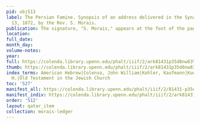```yaml
---
pid: obj513
label: The Persian Famine. Synopsis of an address delivered in the Synagogue, April
  13, 1872, by the Rev. S. Morais.
publication: The signature, "S. Morais," appears at the foot of the page
location:
full_date:
month_day:
volume-notes:
year:
full: https://colenda.library.upenn.edu/phalt/iiif/2/ark81431p35d8nw83%2FSHA256E-s6603305--2272233b2ded08a09a32d8834901c4eed8cd20099cb643c2f22957687df807d9.jpeg/full/3500,/0/default.jpg
thumb: https://colenda.library.upenn.edu/phalt/iiif/2/ark81431p35d8nw83%2FSHA256E-s6603305--2272233b2ded08a09a32d8834901c4eed8cd20099cb643c2f22957687df807d9.jpeg/full/!200,200/0/default.jpg
index_terms: American Hebrew|Colenso, John William|Kohler, Kaufmann|Kuenen, Abraham|Oort,
  H.|Old Testament in the Jewish Church
toc: '527'
manifest_all: https://colenda.library.upenn.edu/phalt/iiif/2/81431-p35d8nw83/manifest
manifest_indiv: https://colenda.library.upenn.edu/phalt/iiif/2/ark81431p35d8nw83%2FSHA256E-s6603305--2272233b2ded08a09a32d8834901c4eed8cd20099cb643c2f22957687df807d9.jpeg
order: '512'
layout: qatar_item
collection: morais-ledger
---
```

